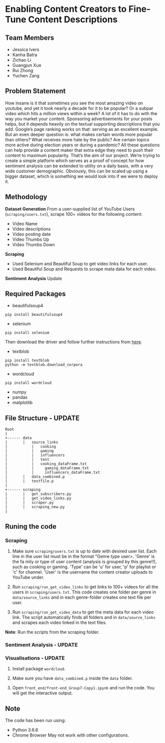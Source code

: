 # Enabling Content Creators to Fine-Tune Content Descriptions

## Team Members
- Jessica Ivers
- Kanha Batra
- Zichao Li
- Guangjun Xue
- Rui Zhong
- Yuchen Zang


## Problem Statement
How insane is it that sometimes you see the most amazing video on youtube, and yet it took nearly a decade for it to be popular? Or a subpar video which hits a million views within a week? A lot of it has to do with the way you market your content. Sponsoring advertisements for your posts helps, but it depends heavily on the textual supporting descriptions that you add. Google’s page ranking works on that: serving as an excellent example. But an even deeper question is: what makes certain words more popular than others? What receives more hate by the public? Are certain topics more active during election years or during a pandemic? All these questions can help provide a content maker that extra edge they need to push their content to maximum popularity. That’s the aim of our project. We’re trying to create a simple platform which serves as a proof of concept for how sentiment analysis can be extended to utility on a daily basis, with a very wide customer demographic. Obviously, this can be scaled up using a bigger dataset, which is something we would look into if we were to deploy it.

## Methodology
**Dataset Generation** 
From a user-supplied list of YouTube Users (<code>scraping/users.txt</code>), scrape 100+ videos for the following content:
  - Video Name
  - Video descriptions
  - Video posting date
  - Video Thumbs Up
  - Video Thumbs Down

**Scraping**
  - Used Selenium and Beautiful Soup to get video links for each user.
  - Used Beautiful Soup and Requests to scrape mata data for each video.
  
**Sentiment Analysis**
Update 

## Required Packages
- beautifulsoup4
```
pip install beautifulsoup4
```
- selenium
```
pip install selenium
```
Then download the driver and follow further instructions from <a href="https://selenium-python.readthedocs.io/installation.html">here</a>.

- textblob
```
pip install textblob
python -m textblob.download_corpora
```
- wordcloud
```
pip install wordcloud
```
- numpy
- pandas
- matplotlib

## File Structure - UPDATE
```
Root
|
+------ data
|       |   source_links
|           |   cooking
|           |   gaming
|           |   influencers
|           |   test
|		    |   cooking_dataFrame.txt
|		    |	  gaming_dataFrame.txt
|		    |	  influencers_dataFrame.txt
|       |   data_combined.p
|       |   testfile.p
|
+------ scraping
|       |   get_subscribers.py
|       |   get_video_links.py
|       |   scraper.py
|       |   scraping_new.py
|
```

## Runing the code
### Scraping
1. Make sure <code>scraping/users.txt</code> is up to date with desired user list. Each line in the user list must be in the format "Genre type user>. 'Genre' is the fa mily or type of user content (analysis is grouped by this genre!!), such as cooking or gaming.  'Type' can be 'u' for user, 'p' for playlist or 'c' for channel. 'User' is the username the content creator uploads to YouTube under.

2. Run <code>scraping/run_get_video_links</code> to get links to 100+ videos for all the users in <code>scraping/users.txt</code>. This code creates one folder per genre in <code>data/source_links</code> and in each genre-folder creates one text file per user.

3. Run <code>scraping/run_get_video_data</code> to get the meta data for each video link. The script automatically finds all folders and in <code>data/source_links</code> and scrapes each video linked in the text files.

**Note**: Run the scripts from the scraping folder.

### Sentiment Analysis - UPDATE

### Visualisations - UPDATE
1. Install package <code>wordcloud</code>.

2. Make sure you have <code>data_combined.p</code> inside the <code>data</code> folder.

3. Open <code>front_end/front-end_Group7-Copy1.ipynb</code> and run the code. You will get the interactive output.

## Note
The code has been run using:
- Python 3.6.6
- Chrome Browser
May not work with other configurations.
